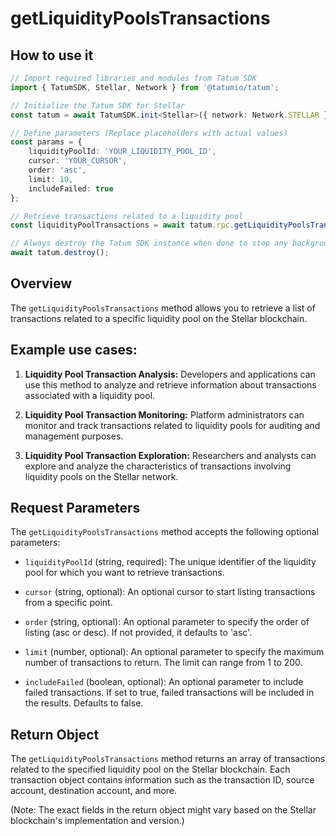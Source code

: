 # getLiquidityPoolsTransactions

## How to use it

```typescript
// Import required libraries and modules from Tatum SDK
import { TatumSDK, Stellar, Network } from '@tatumio/tatum';

// Initialize the Tatum SDK for Stellar
const tatum = await TatumSDK.init<Stellar>({ network: Network.STELLAR });

// Define parameters (Replace placeholders with actual values)
const params = {
    liquidityPoolId: 'YOUR_LIQUIDITY_POOL_ID',
    cursor: 'YOUR_CURSOR',
    order: 'asc',
    limit: 10,
    includeFailed: true
};

// Retrieve transactions related to a liquidity pool
const liquidityPoolTransactions = await tatum.rpc.getLiquidityPoolsTransactions(params);

// Always destroy the Tatum SDK instance when done to stop any background processes
await tatum.destroy();
```

## Overview

The `getLiquidityPoolsTransactions` method allows you to retrieve a list of transactions related to a specific liquidity pool on the Stellar blockchain.

## Example use cases:

1. **Liquidity Pool Transaction Analysis:**
   Developers and applications can use this method to analyze and retrieve information about transactions associated with a liquidity pool.
   
2. **Liquidity Pool Transaction Monitoring:**
   Platform administrators can monitor and track transactions related to liquidity pools for auditing and management purposes.

3. **Liquidity Pool Transaction Exploration:**
   Researchers and analysts can explore and analyze the characteristics of transactions involving liquidity pools on the Stellar network.

## Request Parameters

The `getLiquidityPoolsTransactions` method accepts the following optional parameters:

- `liquidityPoolId` (string, required):
  The unique identifier of the liquidity pool for which you want to retrieve transactions.

- `cursor` (string, optional):
  An optional cursor to start listing transactions from a specific point.

- `order` (string, optional):
  An optional parameter to specify the order of listing (asc or desc). If not provided, it defaults to 'asc'.

- `limit` (number, optional):
  An optional parameter to specify the maximum number of transactions to return. The limit can range from 1 to 200.

- `includeFailed` (boolean, optional):
  An optional parameter to include failed transactions. If set to true, failed transactions will be included in the results. Defaults to false.

## Return Object

The `getLiquidityPoolsTransactions` method returns an array of transactions related to the specified liquidity pool on the Stellar blockchain. Each transaction object contains information such as the transaction ID, source account, destination account, and more.

(Note: The exact fields in the return object might vary based on the Stellar blockchain's implementation and version.)
